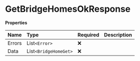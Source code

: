 # GetBridgeHomesOkResponse

**Properties**

| Name   | Type                  | Required | Description |
| :----- | :-------------------- | :------- | :---------- |
| Errors | List`<Error>`         | ❌       |             |
| Data   | List`<BridgeHomeGet>` | ❌       |             |

<!-- This file was generated by liblab | https://liblab.com/ -->
